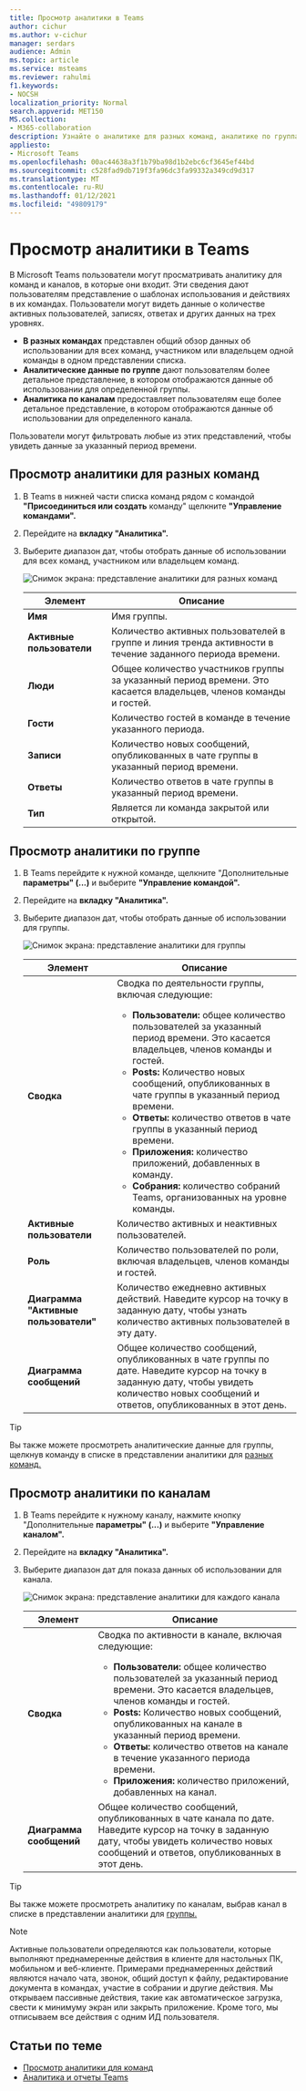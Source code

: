 ```yaml
---
title: Просмотр аналитики в Teams
author: cichur
ms.author: v-cichur
manager: serdars
audience: Admin
ms.topic: article
ms.service: msteams
ms.reviewer: rahulmi
f1.keywords:
- NOCSH
localization_priority: Normal
search.appverid: MET150
MS.collection:
- M365-collaboration
description: Узнайте о аналитике для разных команд, аналитике по группам и аналитике по каналам в Teams, которая позволяет пользователям видеть данные об использовании команд или каналов, в которых они находятся.
appliesto:
- Microsoft Teams
ms.openlocfilehash: 00ac44638a3f1b79ba98d1b2ebc6cf3645ef44bd
ms.sourcegitcommit: c528fad9db719f3fa96dc3fa99332a349cd9d317
ms.translationtype: MT
ms.contentlocale: ru-RU
ms.lasthandoff: 01/12/2021
ms.locfileid: "49809179"
---
```

# <a name="view-analytics-in-teams"></a>Просмотр аналитики в Teams

В Microsoft Teams пользователи могут просматривать аналитику для команд и каналов, в которые они входит. Эти сведения дают пользователям представление о шаблонах использования и действиях в их командах. Пользователи могут видеть данные о количестве активных пользователей, записях, ответах и других данных на трех уровнях.

- **В разных командах** представлен общий обзор данных об использовании для всех команд, участником или владельцем одной команды в одном представлении списка.
- **Аналитические данные по группе** дают пользователям более детальное представление, в котором отображаются данные об использовании для определенной группы.
- **Аналитика по каналам** предоставляет пользователям еще более детальное представление, в котором отображаются данные об использовании для определенного канала.

Пользователи могут фильтровать любые из этих представлений, чтобы увидеть данные за указанный период времени.

## <a name="view-cross-team-analytics"></a>Просмотр аналитики для разных команд

1. В Teams в нижней части списка команд рядом с командой **"Присоединиться или создать** команду" щелкните **"Управление командами".**
2. Перейдите на **вкладку "Аналитика".**
3. Выберите диапазон дат, чтобы отобрать данные об использовании для всех команд, участником или владельцем команд.

    ![Снимок экрана: представление аналитики для разных команд](../media/view-analytics-cross-team.png)

    |Элемент |Описание  |
    |--------|-------------|
    |**Имя**   |Имя группы. |
    |**Активные пользователи**   |Количество активных пользователей в группе и линия тренда активности в течение заданного периода времени.
    |**Люди**   |Общее количество участников группы за указанный период времени. Это касается владельцев, членов команды и гостей.|
    |**Гости**   |Количество гостей в команде в течение указанного периода. |
    |**Записи**   |Количество новых сообщений, опубликованных в чате группы в указанный период времени. |
    |**Ответы**   |Количество ответов в чате группы в указанный период времени. |
    |**Тип**   |Является ли команда закрытой или открытой.|

## <a name="view-per-team-analytics"></a>Просмотр аналитики по группе

1. В Teams перейдите к нужной команде, щелкните "Дополнительные **параметры" (...)** и выберите **"Управление командой".**
2. Перейдите на **вкладку "Аналитика".**
4. Выберите диапазон дат, чтобы отобрать данные об использовании для группы.  

    ![Снимок экрана: представление аналитики для группы](../media/view-analytics-per-team.png)

    |Элемент |Описание  |
    |--------|-------------|
    |**Сводка**   |Сводка по деятельности группы, включая следующие:<ul><li>**Пользователи:** общее количество пользователей за указанный период времени. Это касается владельцев, членов команды и гостей.</li> <li>**Posts:** Количество новых сообщений, опубликованных в чате группы в указанный период времени.</li><li>**Ответы:** количество ответов в чате группы в указанный период времени.</li> <li>**Приложения:** количество приложений, добавленных в команду.</li><li>**Собрания:** количество собраний Teams, организованных на уровне команды.</li> </ul> |
    |**Активные пользователи**   |Количество активных и неактивных пользователей.|
    |**Роль**   |Количество пользователей по роли, включая владельцев, членов команды и гостей.|
    |**Диаграмма "Активные пользователи"**  |Количество ежедневно активных действий. Наведите курсор на точку в заданную дату, чтобы узнать количество активных пользователей в эту дату.|
    |**Диаграмма сообщений**  |Общее количество сообщений, опубликованных в чате группы по дате. Наведите курсор на точку в заданную дату, чтобы увидеть количество новых сообщений и ответов, опубликованных в этот день.|

> [!TIP]
> Вы также можете просмотреть аналитические данные для группы, щелкнув команду в списке в представлении аналитики для [разных команд.](#view-cross-team-analytics)

## <a name="view-per-channel-analytics"></a>Просмотр аналитики по каналам

1. В Teams перейдите к нужному каналу, нажмите кнопку "Дополнительные **параметры" (...)** и выберите **"Управление каналом".**
2. Перейдите на **вкладку "Аналитика".**
3. Выберите диапазон дат для показа данных об использовании для канала.  

    ![Снимок экрана: представление аналитики для каждого канала](../media/view-analytics-per-channel.png)

    |Элемент |Описание  |
    |--------|-------------|
    |**Сводка**   |Сводка по активности в канале, включая следующие:<ul><li>**Пользователи:** общее количество пользователей за указанный период времени. Это касается владельцев, членов команды и гостей.</li> <li>**Posts:** Количество новых сообщений, опубликованных на канале в указанный период времени.</li><li>**Ответы:** количество ответов на канале в течение указанного периода времени.</li> <li>**Приложения:** количество приложений, добавленных на канал.</li> </ul> |
    |**Диаграмма сообщений**  |Общее количество сообщений, опубликованных в чате канала по дате. Наведите курсор на точку в заданную дату, чтобы увидеть количество новых сообщений и ответов, опубликованных в этот день.|

> [!TIP]
> Вы также можете просмотреть аналитику по каналам, выбрав канал в списке в представлении аналитики для [группы.](#view-per-team-analytics)
    
> [!NOTE]
> Активные пользователи определяются как пользователи, которые выполняют преднамеренные действия в клиенте для настольных ПК, мобильном и веб-клиенте. Примерами преднамеренных действий являются начало чата, звонок, общий доступ к файлу, редактирование документа в командах, участие в собрании и другие действия. Мы открываем пассивные действия, такие как автоматическое загрузка, свести к минимуму экран или закрыть приложение. Кроме того, мы отписываем все действия с одним ИД пользователя.

## <a name="related-topics"></a>Статьи по теме

- [Просмотр аналитики для команд](https://support.office.com/article/view-analytics-for-your-teams-5b8ad4b1-af34-4217-aff4-cd11a820b56b)
- [Аналитика и отчеты Teams](teams-reporting-reference.md)